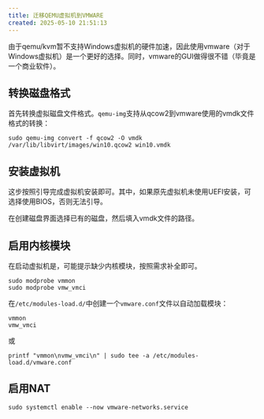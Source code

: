 ```yaml
---
title: 迁移QEMU虚拟机到VMWARE
created: 2025-05-10 21:51:13
---
```


由于qemu/kvm暂不支持Windows虚拟机的硬件加速，因此使用vmware（对于Windows虚拟机）是一个更好的选择。同时，vmware的GUI做得很不错（毕竟是一个商业软件）。

## 转换磁盘格式

首先转换虚拟磁盘文件格式。`qemu-img`支持从qcow2到vmware使用的vmdk文件格式的转换：

```shell
sudo qemu-img convert -f qcow2 -O vmdk /var/lib/libvirt/images/win10.qcow2 win10.vmdk
```

## 安装虚拟机

这步按照引导完成虚拟机安装即可。其中，如果原先虚拟机未使用UEFI安装，可选择使用BIOS，否则无法引导。

在创建磁盘界面选择已有的磁盘，然后填入vmdk文件的路径。

## 启用内核模块

在启动虚拟机是，可能提示缺少内核模块，按照需求补全即可。

```shell
sudo modprobe vmmon
sudo modprobe vmw_vmci
```

在`/etc/modules-load.d/`中创建一个`vmware.conf`文件以自动加载模块：

```shell
vmmon
vmw_vmci
```

或

```shell
printf "vmmon\nvmw_vmci\n" | sudo tee -a /etc/modules-load.d/vmware.conf
```

## 启用NAT

```shell
sudo systemctl enable --now vmware-networks.service
```

